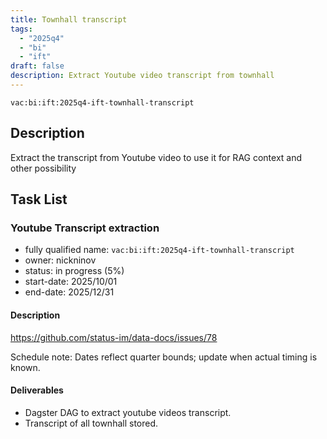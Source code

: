 ```yaml
---
title: Townhall transcript
tags:
  - "2025q4"
  - "bi"
  - "ift"
draft: false
description: Extract Youtube video transcript from townhall
---
```


`vac:bi:ift:2025q4-ift-townhall-transcript`


## Description

Extract the transcript from Youtube video to use it for RAG context and other possibility

## Task List

### Youtube Transcript extraction

* fully qualified name: `vac:bi:ift:2025q4-ift-townhall-transcript`
* owner: nickninov
* status: in progress (5%)
* start-date: 2025/10/01
* end-date: 2025/12/31

#### Description

https://github.com/status-im/data-docs/issues/78

Schedule note: Dates reflect quarter bounds; update when actual timing is known.
#### Deliverables

* Dagster DAG to extract youtube videos transcript.
* Transcript of all townhall stored.
